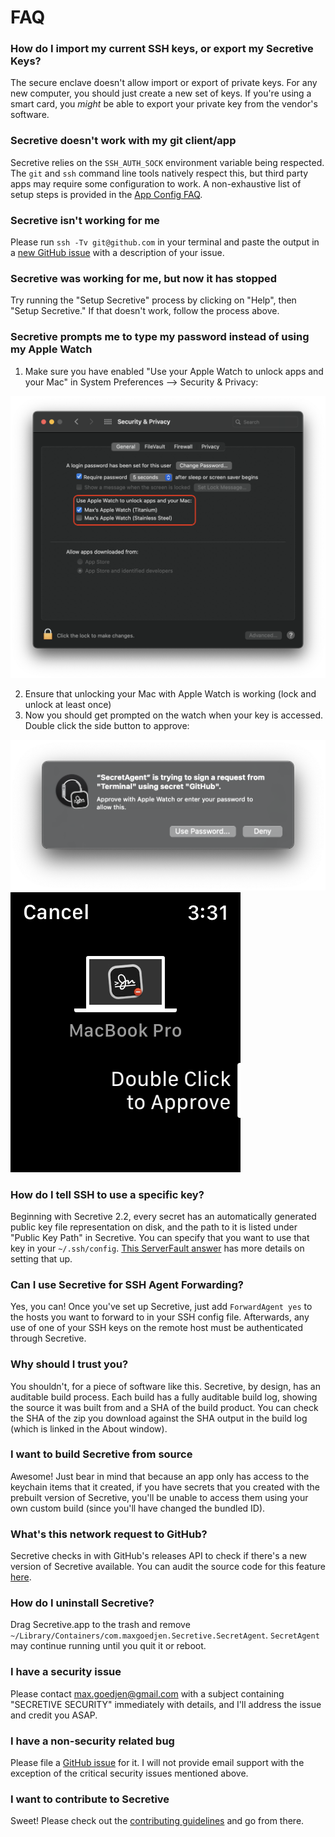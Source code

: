 # FAQ

### How do I import my current SSH keys, or export my Secretive Keys?

The secure enclave doesn't allow import or export of private keys. For any new computer, you should just create a new set of keys. If you're using a smart card, you _might_ be able to export your private key from the vendor's software.

### Secretive doesn't work with my git client/app

Secretive relies on the `SSH_AUTH_SOCK` environment variable being respected. The `git` and `ssh` command line tools natively respect this, but third party apps may require some configuration to work. A non-exhaustive list of setup steps is provided in the [App Config FAQ](APP_CONFIG.md).

### Secretive isn't working for me

Please run `ssh -Tv git@github.com` in your terminal and paste the output in a [new GitHub issue](https://github.com/maxgoedjen/secretive/issues/new) with a description of your issue.

### Secretive was working for me, but now it has stopped

Try running the "Setup Secretive" process by clicking on "Help", then "Setup Secretive." If that doesn't work, follow the process above.

### Secretive prompts me to type my password instead of using my Apple Watch

1) Make sure you have enabled "Use your Apple Watch to unlock apps and your Mac" in System Preferences --> Security & Privacy:

![System Preferences Setting](.github/readme/apple_watch_system_prefs.png)

2) Ensure that unlocking your Mac with Apple Watch is working (lock and unlock at least once)
3) Now you should get prompted on the watch when your key is accessed. Double click the side button to approve:

![Apple Watch Prompt](.github/readme/apple_watch_auth_mac.png)
![Apple Watch Prompt](.github/readme/apple_watch_auth_watch.png)

### How do I tell SSH to use a specific key?

Beginning with Secretive 2.2, every secret has an automatically generated public key file representation on disk, and the path to it is listed under "Public Key Path" in Secretive. You can specify that you want to use that key in your `~/.ssh/config`.  [This ServerFault answer](https://serverfault.com/a/295771) has more details on setting that up.

### Can I use Secretive for SSH Agent Forwarding?

Yes, you can! Once you've set up Secretive, just add `ForwardAgent yes` to the hosts you want to forward to in your SSH config file. Afterwards, any use of one of your SSH keys on the remote host must be authenticated through Secretive.

### Why should I trust you?

You shouldn't, for a piece of software like this. Secretive, by design, has an auditable build process. Each build has a fully auditable build log, showing the source it was built from and a SHA of the build product. You can check the SHA of the zip you download against the SHA output in the build log (which is linked in the About window).

### I want to build Secretive from source

Awesome! Just bear in mind that because an app only has access to the keychain items that it created, if you have secrets that you created with the prebuilt version of Secretive, you'll be unable to access them using your own custom build (since you'll have changed the bundled ID).

### What's this network request to GitHub?

Secretive checks in with GitHub's releases API to check if there's a new version of Secretive available. You can audit the source code for this feature [here](https://github.com/maxgoedjen/secretive/blob/main/Sources/Packages/Sources/Brief/Updater.swift).

### How do I uninstall Secretive?

Drag Secretive.app to the trash and remove `~/Library/Containers/com.maxgoedjen.Secretive.SecretAgent`. `SecretAgent` may continue running until you quit it or reboot.

### I have a security issue

Please contact [max.goedjen@gmail.com](mailto:max.goedjen@gmail.com) with a subject containing "SECRETIVE SECURITY" immediately with details, and I'll address the issue and credit you ASAP.

### I have a non-security related bug

Please file a [GitHub issue](https://github.com/maxgoedjen/secretive/issues/new) for it. I will not provide email support with the exception of the critical security issues mentioned above.

### I want to contribute to Secretive

Sweet! Please check out the [contributing guidelines](CONTRIBUTING.md) and go from there.
